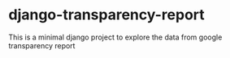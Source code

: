 # django-transparency-report
This is a minimal django project to explore the data from google transparency report
